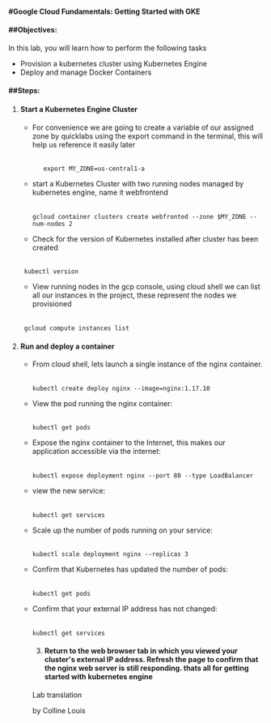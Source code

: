 #### #Google Cloud Fundamentals: Getting Started with GKE 

#### ##Objectives:

In this lab, you will learn how to perform the following tasks

- Provision a kubernetes cluster using Kubernetes Engine
- Deploy and manage Docker Containers

#### ##Steps:

1. #### Start a Kubernetes Engine Cluster

   - For convenience we are going to create a variable of our assigned zone by quicklabs using the export command in the terminal, this will help us reference it easily later

     ###### 		

     ```
     	export MY_ZONE=us-central1-a
     ```

   - start a Kubernetes Cluster with two running nodes managed by kubernetes engine, name it webfrontend 

     ###### 	     

     ```
     gcloud container clusters create webfronted --zone $MY_ZONE --num-nodes 2
     ```

   - Check for the version of Kubernetes installed after cluster has been created

     ###### 	     

   ```
   	kubectl version
   ```

   - View running nodes in the gcp console, using cloud shell we can list all our instances in the project, these represent the nodes we provisioned

     ###### 	     

   ```
   	gcloud compute instances list
   ```

   

2. #### Run and deploy a container

   - From cloud shell, lets launch a single instance of the nginx container.

     ###### 		

     ```
     kubectl create deploy nginx --image=nginx:1.17.10
     ```

   - View the pod running the nginx container:

     ###### 	    

     ```
     kubectl get pods
     ```

   - Expose the nginx container to the Internet, this makes our application accessible via the internet:

     ###### 	     

     ```
     kubectl expose deployment nginx --port 80 --type LoadBalancer
     ```

   - view the new service:

     ###### 		 

     ```
     kubectl get services
     ```

   - Scale up the number of pods running on your service:

     ###### 	     

     ```
     kubectl scale deployment nginx --replicas 3
     ```

   - Confirm that Kubernetes has updated the number of pods:

     ###### 	     

     ```
     kubectl get pods
     ```

   - Confirm that your external IP address has not changed:

     ######          

     ```
     kubectl get services
     ```

     3. #### Return to the web browser tab in which you viewed your cluster's external IP address. Refresh the page to confirm that the nginx web server is still responding. thats all for getting started with kubernetes engine

     

     Lab translation 

     by Colline Louis

     

     

